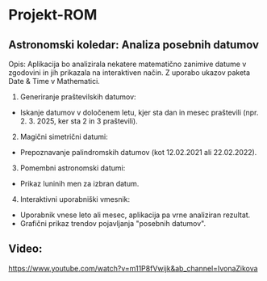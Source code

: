 # Projekt-ROM
## Astronomski koledar: Analiza posebnih datumov
Opis:
Aplikacija bo analizirala nekatere matematično zanimive datume v zgodovini in jih prikazala na interaktiven način. Z uporabo ukazov paketa Date & Time v Mathematici.
1. Generiranje praštevilskih datumov:
  - Iskanje datumov v določenem letu, kjer sta dan in mesec praštevili (npr. 2. 3. 2025, ker sta 2 in 3 praštevili).
2. Magični simetrični datumi:
  - Prepoznavanje palindromskih datumov (kot 12.02.2021 ali 22.02.2022).
3. Pomembni astronomski datumi:
  - Prikaz luninih men za izbran datum.
4. Interaktivni uporabniški vmesnik:
  - Uporabnik vnese leto ali mesec, aplikacija pa vrne analiziran rezultat.
  - Grafični prikaz trendov pojavljanja "posebnih datumov".
## Video: 
https://www.youtube.com/watch?v=m11P8fVwijk&ab_channel=IvonaZikova 
